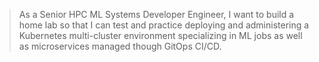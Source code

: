 >As a Senior HPC ML Systems Developer Engineer, I want to build a home lab so that I can test and practice deploying and administering a Kubernetes multi-cluster environment specializing in ML jobs as well as microservices managed though GitOps CI/CD.

